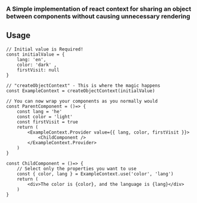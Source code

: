 ### A Simple implementation of react context for sharing an object between components without causing unnecessary rendering

## Usage
```tsx
// Initial value is Required!
const initialValue = {
    lang: 'en',
    color: 'dark' ,
    firstVisit: null
}

// "createObjectContext" - This is where the magic happens
const ExampleContext = createObjectContext(initialValue)

// You can now wrap your components as you normally would
const ParentComponent = ()=> {
    const lang = 'he'
    const color = 'light'
    const firstVisit = true
    return (
        <ExampleContext.Provider value={{ lang, color, firstVisit }}>
            <ChildComponent />
        </ExampleContext.Provider>
    )
}

const ChildComponent = ()=> {
    // Select only the properties you want to use
    const { color, lang } = ExampleContext.use('color', 'lang')
    return (
        <div>The color is {color}, and the language is {lang}</div>
    )
}
```